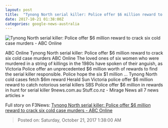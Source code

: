 ```yaml
---
layout: post
title:  "Tynong North serial killer: Police offer $6 million reward to crack six cold case murders - ABC Online"
date: 2017-10-21 01:38:00Z
categories: google-news-australia
---
```


![Tynong North serial killer: Police offer $6 million reward to crack six cold case murders - ABC Online](http://www.abc.net.au/news/image/9072896-1x1-700x700.jpg)

ABC Online Tynong North serial killer: Police offer $6 million reward to crack six cold case murders ABC Online The loved ones of six women who were murdered in a string of killings in the 1980s have spoken of their anguish, as Victoria Police offer an unprecedented $6 million worth of rewards to find the serial killer responsible. Police hope the six $1 million ... Tynong North cold cases fetch $6m reward Herald Sun Victoria police offer $6 million reward to catch notorious serial killers SBS Police offer $6 million in rewards in hunt for serial killer 9news.com.au Stuff.co.nz - Mirage News all 7 news articles »


Full story on F3News: [Tynong North serial killer: Police offer $6 million reward to crack six cold case murders - ABC Online](http://www.f3nws.com/n/fAH3sC)

> Posted on: Saturday, October 21, 2017 1:38:00 AM
